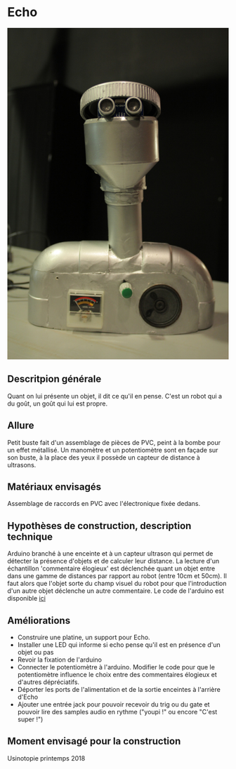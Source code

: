 
# Echo

![](../../ressources/echo.JPG)

## Descritpion générale
Quant on lui présente un objet, il dit ce qu'il en pense. C'est un robot qui a du goût, un goût qui lui est propre.

## Allure
Petit buste fait d'un assemblage de pièces de PVC, peint à la bombe pour un effet métallisé.
Un manomètre et un potentiomètre sont en façade sur son buste, à la place des yeux il possède un capteur de distance à ultrasons.


## Matériaux envisagés
Assemblage de raccords en PVC avec l'électronique fixée dedans.


## Hypothèses de construction, description technique
Arduino branché à une enceinte et à un capteur ultrason qui permet de détecter la présence d'objets et de calculer leur distance. La lecture d'un échantillon 'commentaire élogieux' est déclenchée quant un objet entre dans une gamme de distances par rapport au robot (entre 10cm et 50cm). Il faut alors que l'objet sorte du champ visuel du robot pour que l'introduction d'un autre objet déclenche un autre commentaire. Le code de l'arduino est disponible [ici](../../sources/arduino/echo)

## Améliorations

- Construire une platine, un support pour Echo.
- Installer une LED qui informe si echo pense qu'il est en présence d'un objet ou pas
- Revoir la fixation de l'arduino
- Connecter le potentiomètre à l'arduino. Modifier le code pour que le potentiomètre influence le choix entre des commentaires élogieux et d'autres dépréciatifs.
- Déporter les ports de l'alimentation et de la sortie enceintes à l'arrière d'Echo
- Ajouter une entrée jack pour pouvoir recevoir du trig ou du gate et pouvoir lire des samples audio en rythme ("youpi !" ou encore "C'est super !")


## Moment envisagé pour la construction

Usinotopie printemps 2018

